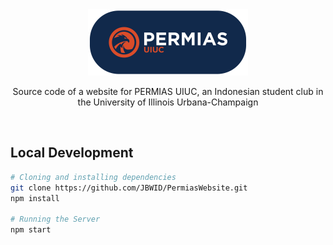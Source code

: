 <div align="center">
    <img src="./public/logo.png" width="256"/>
    <p>Source code of a website for PERMIAS UIUC, an Indonesian student club in the University of Illinois Urbana-Champaign</p>
    <br>
</div>

## Local Development
```bash
# Cloning and installing dependencies
git clone https://github.com/JBWID/PermiasWebsite.git
npm install

# Running the Server
npm start
```